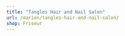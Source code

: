 ```yaml
---
title: "Tangles Hair and Nail Salon"
url: /marion/tangles-hair-and-nail-salon/
shop: Friseur
---
```

